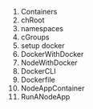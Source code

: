 1. Containers
2. chRoot
3. namespaces
4. cGroups
5. setup docker
6. DockerWithDocker
7. NodeWithDocker
8. DockerCLI
9. Dockerfile
10. NodeAppContainer
11. RunANodeApp